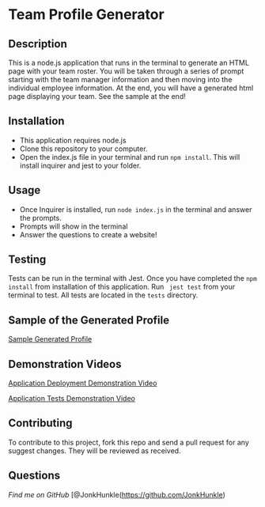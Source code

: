 # Team Profile Generator
  
## Description

This is a node.js application that runs in the terminal to generate an HTML page with your team roster. You will be taken through a series of prompt starting with the team manager information and then moving into the individual employee information. At the end, you will have a generated html page displaying your team. See the sample at the end!

## Installation

- This application requires node.js
- Clone this repository to your computer. 
- Open the index.js file in your terminal and run ```npm install```. This will install inquirer and jest to your folder. 

## Usage

- Once Inquirer is installed, run ```node index.js``` in the terminal and answer the prompts.
- Prompts will show in the terminal
- Answer the questions to create a website!

## Testing 

Tests can be run in the terminal with Jest. Once you have completed the ```npm install``` from installation of this application. Run ``` jest test``` from your terminal to test. All tests are located in the ```tests``` directory.

## Sample of the Generated Profile

[Sample Generated Profile](https://jonkhunkle.github.io/teamBuilder/dist/indexfun.html)

## Demonstration Videos

[Application Deployment Demonstration Video](https://drive.google.com/file/d/1Evf_E47jzneXvAQRS4S4YkQRReOT99Zk/view?usp=sharing)

[Application Tests Demonstration Video](https://drive.google.com/file/d/1e5-Uarv-KCMZ8ZzTivt7n3yhR0BAPBmX/view?usp=sharing)

## Contributing
  
To contribute to this project, fork this repo and send a pull request for any suggest changes. They will be reviewed as received.
      
## Questions

*Find me on GitHub* [@JonkHunkle(https://github.com/JonkHunkle)